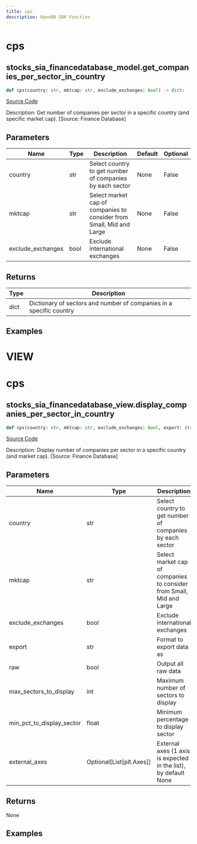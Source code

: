 ```yaml
---
title: cps
description: OpenBB SDK Function
---
```

# cps

## stocks_sia_financedatabase_model.get_companies_per_sector_in_country

```python
def cps(country: str, mktcap: str, exclude_exchanges: bool) -> dict:
```
[Source Code](https://github.com/OpenBB-finance/OpenBBTerminal/tree/main/openbb_terminal/stocks/sector_industry_analysis/financedatabase_model.py#L204)

Description: Get number of companies per sector in a specific country (and specific market cap). [Source: Finance Database]

## Parameters

| Name | Type | Description | Default | Optional |
| ---- | ---- | ----------- | ------- | -------- |
| country | str | Select country to get number of companies by each sector | None | False |
| mktcap | str | Select market cap of companies to consider from Small, Mid and Large | None | False |
| exclude_exchanges | bool | Exclude international exchanges | None | False |

## Returns

| Type | Description |
| ---- | ----------- |
| dict | Dictionary of sectors and number of companies in a specific country |

## Examples




# VIEW

# cps

## stocks_sia_financedatabase_view.display_companies_per_sector_in_country

```python
def cps(country: str, mktcap: str, exclude_exchanges: bool, export: str, raw: bool, max_sectors_to_display: int, min_pct_to_display_sector: float, external_axes: Union[List[matplotlib.axes._axes.Axes], NoneType]) -> None:
```
[Source Code](https://github.com/OpenBB-finance/OpenBBTerminal/tree/main/openbb_terminal/stocks/sector_industry_analysis/financedatabase_view.py#L237)

Description: Display number of companies per sector in a specific country (and market cap). [Source: Finance Database]

## Parameters

| Name | Type | Description | Default | Optional |
| ---- | ---- | ----------- | ------- | -------- |
| country | str | Select country to get number of companies by each sector | None | False |
| mktcap | str | Select market cap of companies to consider from Small, Mid and Large | None | False |
| exclude_exchanges | bool | Exclude international exchanges | None | False |
| export | str | Format to export data as | None | False |
| raw | bool | Output all raw data | None | False |
| max_sectors_to_display | int | Maximum number of sectors to display | None | False |
| min_pct_to_display_sector | float | Minimum percentage to display sector | None | False |
| external_axes | Optional[List[plt.Axes]] | External axes (1 axis is expected in the list), by default None | None | True |

## Returns

None

## Examples

